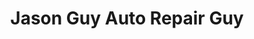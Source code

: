 ---
title: "Jason Guy Auto Repair Guy"
url: /wilmington/jason-guy-auto-repair-guy/
shop: Autowerkstatt
---